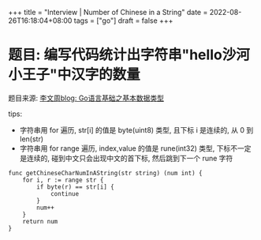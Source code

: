 +++
title = "Interview | Number of Chinese in a String"
date = 2022-08-26T16:18:04+08:00
tags = ["go"]
draft = false
+++

# 题目: 编写代码统计出字符串"hello沙河小王子"中汉字的数量
题目来源: [李文周blog: Go语言基础之基本数据类型](https://www.liwenzhou.com/posts/Go/02_datatype/)

tips:
- 字符串用 for 遍历, str[i] 的值是 byte(uint8) 类型, 且下标 i 是连续的, 从 0 到 len(str)  
- 字符串用 for range 遍历, index,value 的值是 rune(int32) 类型, 下标不一定是连续的, 碰到中文只会出现中文的首下标, 然后跳到下一个 rune 字符

```
func getChineseCharNumInAString(str string) (num int) {
	for i, r := range str {
		if byte(r) == str[i] {
			continue
		}
		num++
	}
	return num
}
```

